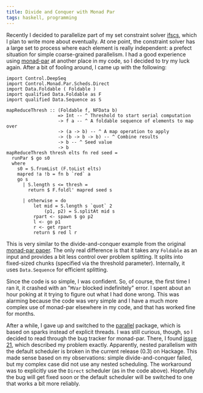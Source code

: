 ```yaml
---
title: Divide and Conquer with Monad Par
tags: haskell, programming
---
```


Recently I decided to parallelize part of my set constraint solver
[ifscs](https://github.com/travitch/ifscs), which I plan to write more
about eventually.  At one point, the constraint solver has a large set
to process where each element is really independent: a prefect
situation for simple coarse-grained parallelism.  I had a good experience
using [monad-par](http://hackage.haskell.org/package/monad-par) at another
place in my code, so I decided to try my luck again.  After a bit of fooling
around, I came up with the following:

~~~~~{.haskell}
import Control.DeepSeq
import Control.Monad.Par.Scheds.Direct
import Data.Foldable ( Foldable )
import qualified Data.Foldable as F
import qualified Data.Sequence as S

mapReduceThresh :: (Foldable f, NFData b)
                   => Int -- ^ Threshold to start serial computation
                   -> f a -- ^ A foldable sequence of elements to map over
                   -> (a -> b) -- ^ A map operation to apply
                   -> (b -> b -> b) -- ^ Combine results
                   -> b -- ^ Seed value
                   -> b
mapReduceThresh thresh elts fn red seed =
  runPar $ go s0
  where
    s0 = S.fromList (F.toList elts)
    mapred !a !b = fn b `red` a
    go s
      | S.length s <= thresh =
        return $ F.foldl' mapred seed s

      | otherwise = do
          let mid = S.length s `quot` 2
              (p1, p2) = S.splitAt mid s
          rpart <- spawn $ go p2
          l <- go p1
          r <- get rpart
          return $ red l r
~~~~~

This is very similar to the divide-and-conquer example from the
original
[monad-par paper](http://research.microsoft.com/en-us/um/people/simonpj/papers/parallel/monad-par.pdf).
The only real difference is that it takes any `Foldable` as an input
and provides a bit less control over problem splitting.  It splits
into fixed-sized chunks (specified via the threshold parameter).
Internally, it uses `Data.Sequence` for efficient splitting.

Since the code is so simple, I was confident.  So, of course, the
first time I ran it, it crashed with an "`MVar` blocked indefinitely"
error.  I spent about an hour poking at it trying to figure out what I
had done wrong.  This was alarming because the code was very simple
and I have a much more complex use of monad-par elsewhere in my code,
and that has worked fine for months.

After a while, I gave up and switched to the
[parallel](http://hackage.haskell.org/package/parallel) package, which
is based on sparks instead of explicit threads.  I was still curious,
though, so I decided to read through the bug tracker for monad-par.
There, I found
[issue 21](https://github.com/simonmar/monad-par/issues/21), which
described my problem exactly.  Apparently, nested parallelism with the
default scheduler is broken in the current release (0.3) on Hackage.
This made sense based on my observations: simple divide-and-conquer
failed, but my complex case did not use any nested scheduling.  The
workaround was to explicitly use the `Direct` scheduler (as in the
code above).  Hopefully the bug will get fixed soon or the default
scheduler will be switched to one that works a bit more reliably.

